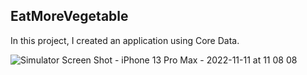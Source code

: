 ## EatMoreVegetable
In this project, I created an application using Core Data.


![Simulator Screen Shot - iPhone 13 Pro Max - 2022-11-11 at 11 08 08](https://user-images.githubusercontent.com/96295315/201295863-cfd0c697-9a4a-4ef7-9325-ce8d9815478e.png)
